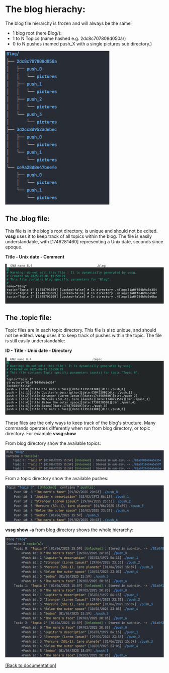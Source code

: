 # The blog hierachy:

The blog file hierarchy is frozen and will always be the same:

- 1 blog root (here Blog/):
- 1 to N Topics (name hashed e.g. 2dc8c707808d050a/)
- 0 to N pushes (named push_X with a single pictures sub directory.)

![Terminal](pictures/hierarchy.png "The SSG is command line driven")

## The .blog file:

This file is in the blog's root directory, is unique and should not be edited. **vssg** uses it to keep
track of all topics within the blog. The file is easily understandable, with [1746281460] representing
a Unix date, seconds since epoque.

**Title - Unix date - Comment**

![Terminal](pictures/blog_file.png ".blog file")

## The .topic file:
Topic files are in each topic directory. This file is also unique, and should not be edited. **vssg**  uses
it to keep track of pushes within the topic. The file is still easily understandable:

**ID - Title - Unix date - Directory**

![Terminal](pictures/topic_file.png ".topic file")

These files are the only ways to keep track of the blog's structure. Many commands operates differently when
run from blog directory, or topic directory. For example **vssg show**

From blog directory show the available topics:

![Terminal](pictures/show_blog_dir.png "command vssg show from blog directory:")

From a topic directory show the available pushes:

![Terminal](pictures/show_topic_dir.png "command vssg show from topic directory:")

**vssg show -a** from blog directory shows the whole hierarchy:

![Terminal](pictures/show_a.png "command vssg show from blog directory:")

[[Back to documentation]](../README.md)
